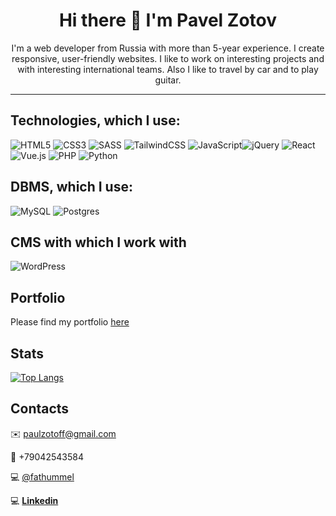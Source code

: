 <h1 align="center">Hi there 👋 I'm Pavel Zotov</h1>

<p align="center">I'm a web developer from Russia with more than 5-year experience. I create responsive, user-friendly websites. I like to work on interesting projects and with interesting international teams. Also I like to travel by car and to play guitar.</p>

<hr />

## Technologies, which I use:
![HTML5](https://img.shields.io/badge/html5-%23E34F26.svg?style=for-the-badge&logo=html5&logoColor=white) ![CSS3](https://img.shields.io/badge/css3-%231572B6.svg?style=for-the-badge&logo=css3&logoColor=white) ![SASS](https://img.shields.io/badge/SASS-hotpink.svg?style=for-the-badge&logo=SASS&logoColor=white) ![TailwindCSS](https://img.shields.io/badge/tailwindcss-%2338B2AC.svg?style=for-the-badge&logo=tailwind-css&logoColor=white) ![JavaScript](https://img.shields.io/badge/javascript-%23323330.svg?style=for-the-badge&logo=javascript&logoColor=%23F7DF1E)![jQuery](https://img.shields.io/badge/jquery-%230769AD.svg?style=for-the-badge&logo=jquery&logoColor=white) ![React](https://img.shields.io/badge/react-%2320232a.svg?style=for-the-badge&logo=react&logoColor=%2361DAFB) ![Vue.js](https://img.shields.io/badge/vuejs-%2335495e.svg?style=for-the-badge&logo=vuedotjs&logoColor=%234FC08D) ![PHP](https://img.shields.io/badge/php-%23777BB4.svg?style=for-the-badge&logo=php&logoColor=white) ![Python](https://img.shields.io/badge/python-3670A0?style=for-the-badge&logo=python&logoColor=ffdd54)

## DBMS, which I use:
 ![MySQL](https://img.shields.io/badge/mysql-%2300f.svg?style=for-the-badge&logo=mysql&logoColor=white) ![Postgres](https://img.shields.io/badge/postgres-%23316192.svg?style=for-the-badge&logo=postgresql&logoColor=white)

## CMS with which I work with
![WordPress](https://img.shields.io/badge/WordPress-%23117AC9.svg?style=for-the-badge&logo=WordPress&logoColor=white)


## Portfolio
Please find my portfolio [here](https://github.com/Zotoff/portfolio)

## Stats
[![Top Langs](https://github-readme-stats.vercel.app/api/top-langs/?username=Zotoff&layout=compact)](https://github.com/Zotoff/github-readme-stats)

## Contacts

:envelope: [paulzotoff@gmail.com](paulzotoff@gmail.com)

:iphone: +79042543584

:computer: [@fathummel](https://t.me/fathummel)

:computer: **[Linkedin](https://www.linkedin.com/in/paulzotov/)**
